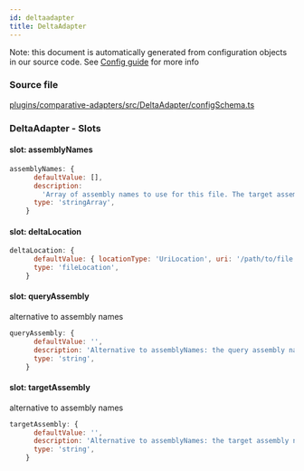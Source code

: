 ```yaml
---
id: deltaadapter
title: DeltaAdapter
---
```


Note: this document is automatically generated from configuration objects in our
source code. See [Config guide](/docs/config_guide) for more info

### Source file

[plugins/comparative-adapters/src/DeltaAdapter/configSchema.ts](https://github.com/GMOD/jbrowse-components/blob/main/plugins/comparative-adapters/src/DeltaAdapter/configSchema.ts)

### DeltaAdapter - Slots

#### slot: assemblyNames

```js
assemblyNames: {
      defaultValue: [],
      description:
        'Array of assembly names to use for this file. The target assembly name is the first value in the array, query assembly name is the second',
      type: 'stringArray',
    }
```

#### slot: deltaLocation

```js
deltaLocation: {
      defaultValue: { locationType: 'UriLocation', uri: '/path/to/file.delta' },
      type: 'fileLocation',
    }
```

#### slot: queryAssembly

alternative to assembly names

```js
queryAssembly: {
      defaultValue: '',
      description: 'Alternative to assemblyNames: the query assembly name',
      type: 'string',
    }
```

#### slot: targetAssembly

alternative to assembly names

```js
targetAssembly: {
      defaultValue: '',
      description: 'Alternative to assemblyNames: the target assembly name',
      type: 'string',
    }
```

